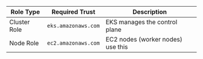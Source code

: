| Role Type    | Required Trust      | Description                       |
| ------------ | ------------------- | --------------------------------- |
| Cluster Role | `eks.amazonaws.com` | EKS manages the control plane     |
| Node Role    | `ec2.amazonaws.com` | EC2 nodes (worker nodes) use this |
